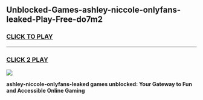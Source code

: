 
## Unblocked-Games-ashley-niccole-onlyfans-leaked-Play-Free-do7m2
<h3>
<a href="https://premium76.site?title=ashley-niccole-onlyfans-leaked&ref=09A">CLICK TO PLAY</a></h3>
<hr>

<h3>
<a href="https://premium76.site?title=ashley-niccole-onlyfans-leaked&ref=09A">CLICK 2 PLAY</a>
  
</h3>

<a href="https://premium76.site?title=ashley-niccole-onlyfans-leaked&ref=09A"><img src="https://clearcache.store/games.png"></a>


**ashley-niccole-onlyfans-leaked games unblocked: Your Gateway to Fun and Accessible Online Gaming**
